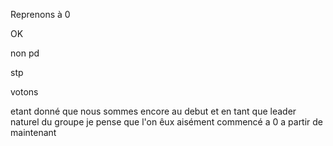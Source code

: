Reprenons à 0

OK

non pd

stp

votons

etant donné que nous sommes encore au debut et en tant que leader naturel du groupe je pense que l'on êux aisément commencé a 0 a partir de maintenant
